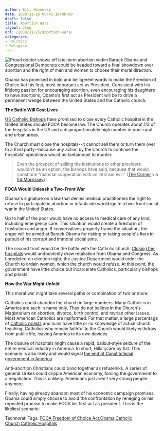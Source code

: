 ```yaml
---
author: Bill Hennessy
date: 2008-11-26 00:41:10+00:00
draft: false
title: Abortion Wars
layout: blog
url: /2008/11/25/abortion-wars/
categories:
- Politics
- Religion
---
```


![Proud doctor shows off late-term abortion victim](https://www.100abortionpictures.com/Aborted_Baby_Pictures_Abortion_Photos/images/abortedbaby11.jpg)
Barack Obama and Congressional Democrats could be headed toward a final showdown over abortion and the right of men and women to choose their moral direction.

 

Obama has promised in bold and belligerent words to make the Freedom of Choice Act his first, most important act as President. Consistent with his lifelong passion for encouraging abortion, even encouraging his daughters to have abortions, Obama's first act as President will be to drive a permanent wedge between the United States and the Catholic church.

 

**The Battle Will Cost Lives**

 

[US Catholic Bishops](A79C0E1F-BDDC-46ED-81C0-2624F4C8F8BB) have promised to close every Catholic hospital in the United States should FOCA become law. The Church operates about 1/3 of the hospitals in the US and a disproportionately high number in poor rural and urban areas.

 

The Church must close the hospitals--it cannot sell them or turn them over to a third party--because any action by the Church to continue the hospitals' operations would be tantamount to murder.

 

>   
> 
> Even the prospect of selling the institutions to other providers wouldn't be an option, the bishops have said, because that would constitute "material cooperation with an intrinsic evil." ([The Corner](https://corner.nationalreview.com/post/?q=Y2RjZmY2MmE1NmEzYTgzODg2ZWVmN2M0NzQxNmZhMzQ=) via [Ed Morrissey](https://hotair.com/archives/2008/11/25/does-foca-mean-an-end-to-catholic-health-care/))
> 
> 

 

**FOCA Would Unleash a Two-Front War**

 

Obama's signature on a law that denies medical practitioners the right to refuse to participate in abortion or infanticide would ignite a two-front social war in the United States.

 

Up to half of the poor would have no access to medical care of any kind, including emergency care. This situation would create a firestorm of frustration and anger. If conservatives properly frame the situation, the anger will be aimed at Barack Obama for risking or taking people's lives in pursuit of his corrupt and immoral social aims.

 

The second front would be the battle with the Catholic church. [Closing the hospitals](https://www.fallibleblogma.com/index.php/2008/11/25/obama-could-close-catholic-hospitals/) would undoubtedly draw retaliation from Obama and Congress. As I predicted on election night, the Justice Department would order the Church to ordain women, which the church would refuse. At this point, the government have little choice but incarcerate Catholics, particularly bishops and priests.

 

**How the War Might Unfold**

 

This moral war might take several paths or combination of two or more:

 

Catholics could abandon the church in large numbers. Many Catholics in America are such in name only. They do not believe in the Church's Magisterium on abortion, divorce, birth control, and myriad other issues. Most American Catholics are malformed. For that matter, a large percentage of [Catholic priests](https://romancatholicblog.typepad.com/roman_catholic_blog/2006/08/new_stricter_pr.html) and nuns have little or no knowledge of actual church teaching. Catholics who remain faithful to the Church would likely withdraw from public life, leaving America to its own devices. 

 

The closure of hospitals might cause a rapid, bailout-style seizure of the entire medical industry in America. In short, Hillarycare by fiat. This scenario is also likely and would signal [the end of Constitutional government in America](https://www.stoptheaclu.com/archives/2008/11/25/penn-democrat-who-really-cares-about-the-constitution/).

 

Anti-abortion Christians could band together as refuseniks. A series of general strikes could cripple American economy, forcing the government to a negotiation. This is unlikely. Americans just aren't very strong people anymore.

 

Finally, having already abandon most of his economic campaign promises, Obama could simply choose to avoid the confrontation by reneging on his repeated promise to make FOCA his first act as president. This is the likeliest scenario.

 

Technorati Tags: [FOCA](https://technorati.com/tags/FOCA),[Freedom of Choice Act](https://technorati.com/tags/Freedom%20of%20Choice%20Act),[Obama](https://technorati.com/tags/Obama),[Catholic Church](https://technorati.com/tags/Catholic%20Church),[Catholic Hospitals](https://technorati.com/tags/Catholic%20Hospitals)
